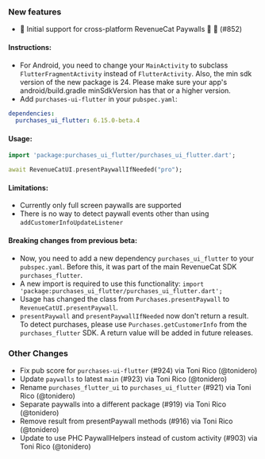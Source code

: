 ### New features
*   📱 Initial support for cross-platform RevenueCat Paywalls 🐾 🧱  (#852) 

#### Instructions:
- For Android, you need to change your `MainActivity` to subclass `FlutterFragmentActivity` instead of `FlutterActivity`. Also, the min sdk version of the new package is 24. Please make sure your app's android/build.gradle minSdkVersion has that or a higher version.
- Add `purchases-ui-flutter` in your `pubspec.yaml`:
```yaml
dependencies:
  purchases_ui_flutter: 6.15.0-beta.4
```

#### Usage:
```dart
import 'package:purchases_ui_flutter/purchases_ui_flutter.dart';

await RevenueCatUI.presentPaywallIfNeeded("pro");
```

#### Limitations:
- Currently only full screen paywalls are supported
- There is no way to detect paywall events other than using `addCustomerInfoUpdateListener`

#### Breaking changes from previous beta:
- Now, you need to add a new dependency `purchases_ui_flutter` to your `pubspec.yaml`. Before this, it was part of the main RevenueCat SDK `purchases_flutter`.
- A new import is required to use this functionality: `import 'package:purchases_ui_flutter/purchases_ui_flutter.dart';`
- Usage has changed the class from `Purchases.presentPaywall` to `RevenueCatUI.presentPaywall`.
- `presentPaywall` and `presentPaywallIfNeeded` now don't return a result. To detect purchases, please use `Purchases.getCustomerInfo` from the `purchases_flutter` SDK. A return value will be added in future releases. 

### Other Changes
* Fix pub score for `purchases-ui-flutter` (#924) via Toni Rico (@tonidero)
* Update `paywalls` to latest `main` (#923) via Toni Rico (@tonidero)
* Rename `purchases_flutter_ui` to `purchases_ui_flutter` (#921) via Toni Rico (@tonidero)
* Separate paywalls into a different package (#919) via Toni Rico (@tonidero)
* Remove result from presentPaywall methods (#916) via Toni Rico (@tonidero)
* Update to use PHC PaywallHelpers instead of custom activity (#903) via Toni Rico (@tonidero)

